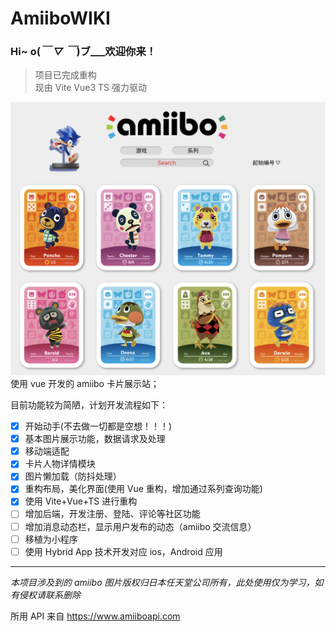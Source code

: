 # AmiiboWIKI

### Hi~ o(_￣ ▽ ￣_)ブ\_\_\_欢迎你来！

> 项目已完成重构<br>
> 现由 Vite Vue3 TS 强力驱动

![](./src/assets/new.png)
使用 vue 开发的 amiibo 卡片展示站；

目前功能较为简陋，计划开发流程如下：

- [x] 开始动手(不去做一切都是空想！！！)
- [x] 基本图片展示功能，数据请求及处理
- [x] 移动端适配
- [x] 卡片人物详情模块
- [x] 图片懒加载（防抖处理）
- [x] 重构布局，美化界面(使用 Vue 重构，增加通过系列查询功能)
- [x] 使用 Vite+Vue+TS 进行重构
- [ ] 增加后端，开发注册、登陆、评论等社区功能
- [ ] 增加消息动态栏，显示用户发布的动态（amiibo 交流信息）
- [ ] 移植为小程序
- [ ] 使用 Hybrid App 技术开发对应 ios，Android 应用

---

_本项目涉及到的 amiibo 图片版权归日本任天堂公司所有，此处使用仅为学习，如有侵权请联系删除_

所用 API 来自 https://www.amiiboapi.com
